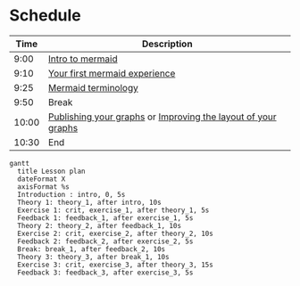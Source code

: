 # Schedule

Time |Description
-----|-----------
9:00 |[Intro to mermaid](sessions/intro_to_mermaid.md)
9:10 |[Your first mermaid experience](sessions/first_experience.md)
9:25 |[Mermaid terminology](sessions/mermaid_terminology.md)
9:50 |Break
10:00|[Publishing your graphs](sessions/publishing_graphs.md) or [Improving the layout of your graphs](sessions/improving_layout.md)
10:30|End


```mermaid
gantt
  title Lesson plan
  dateFormat X
  axisFormat %s
  Introduction : intro, 0, 5s
  Theory 1: theory_1, after intro, 10s
  Exercise 1: crit, exercise_1, after theory_1, 5s
  Feedback 1: feedback_1, after exercise_1, 5s
  Theory 2: theory_2, after feedback_1, 10s
  Exercise 2: crit, exercise_2, after theory_2, 10s
  Feedback 2: feedback_2, after exercise_2, 5s
  Break: break_1, after feedback_2, 10s
  Theory 3: theory_3, after break_1, 10s
  Exercise 3: crit, exercise_3, after theory_3, 15s
  Feedback 3: feedback_3, after exercise_3, 5s
```
